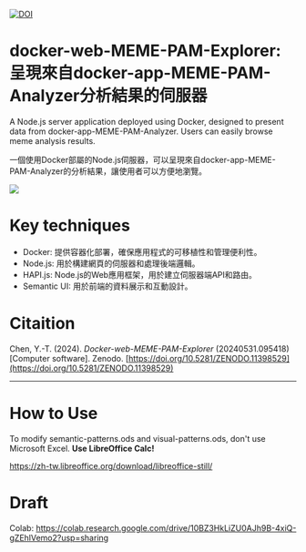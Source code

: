 [![DOI](https://zenodo.org/badge/747362908.svg)](https://zenodo.org/doi/10.5281/zenodo.11398529)

# docker-web-MEME-PAM-Explorer: 呈現來自docker-app-MEME-PAM-Analyzer分析結果的伺服器

A Node.js server application deployed using Docker, designed to present data from docker-app-MEME-PAM-Analyzer. Users can easily browse meme analysis results.

一個使用Docker部屬的Node.js伺服器，可以呈現來自docker-app-MEME-PAM-Analyzer的分析結果，讓使用者可以方便地瀏覽。

![](https://blogger.googleusercontent.com/img/a/AVvXsEj0V5PemRY1L_GgAAvP0SuE5Pu__0XDnryQcK4xiFitBmAeVbznCbVUpnFHshEmheztIh7Vygf5y-uA4rh6m9MlTD8L1hd0pCWf4C5bJNejGhde1d-98Pbg-f-s1nII1rgeqkDVuMQYdDU8GZsKCpW9ACJSrSACDlkkLS1ByviHqZE4lJgGNKZm6g)

# Key techniques

- Docker: 提供容器化部署，確保應用程式的可移植性和管理便利性。
- Node.js: 用於構建網頁的伺服器和處理後端邏輯。
- HAPI.js: Node.js的Web應用框架，用於建立伺服器端API和路由。
- Semantic UI: 用於前端的資料展示和互動設計。

# Citaition

Chen, Y.-T. (2024). *Docker-web-MEME-PAM-Explorer* (20240531.095418) [Computer software]. Zenodo. [https://doi.org/10.5281/ZENODO.11398529](https://doi.org/10.5281/ZENODO.11398529)

----

# How to Use

To modify semantic-patterns.ods and visual-patterns.ods, don't use Microsoft Excel. **Use LibreOffice Calc!**

https://zh-tw.libreoffice.org/download/libreoffice-still/

# Draft

Colab: https://colab.research.google.com/drive/10BZ3HkLiZU0AJh9B-4xiQ-gZEhlVemo2?usp=sharing